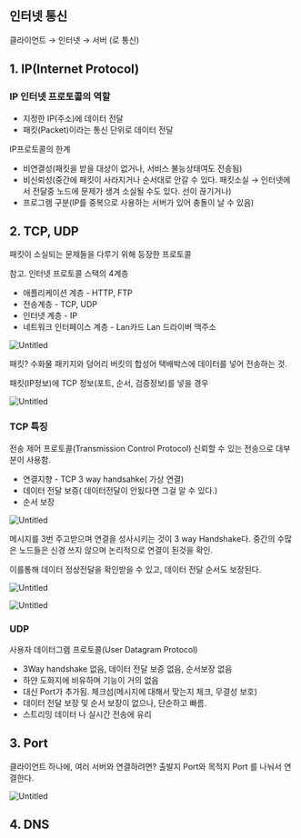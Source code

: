 ## 인터넷 통신

클라이언트 → 인터넷 → 서버   (로 통신)

## 1. IP(Internet Protocol)

### IP 인터넷 프로토콜의 역할

- 지정한 IP(주소)에 데이터 전달
- 패킷(Packet)이라는 통신 단위로 데이터 전달

IP프로토콜의 한계

- 비연결성(패킷을 받을 대상이 없거나, 서비스 불능상태여도 전송됨)
- 비신뢰성(중간에 패킷이 사라지거나 순서대로 안갈 수 있다. 패킷소실 → 인터넷에서 전달중 노드에 문제가 생겨 소실될 수도 있다. 선이 끊기거나)
- 프로그램 구분(IP를 중복으로 사용하는 서버가 있어 충돌이 날 수 있음)

## 2. TCP, UDP

패킷이 소실되는 문제들을 다루기 위해 등장한 프로토콜

참고. 인터넷 프로토콜 스택의 4계층

- 애플리케이션 계층 - HTTP, FTP
- 전송계층 - TCP, UDP
- 인터넷 계층 - IP
- 네트워크 인터페이스 계층 - Lan카드 Lan 드라이버 맥주소

![Untitled](https://prod-files-secure.s3.us-west-2.amazonaws.com/3c0100db-c9c5-4b74-a1de-af5a0585dbeb/352d0829-9ecf-4ec5-89c8-a44d820a5024/Untitled.png)

패킷? 수화물 패키지와 덩어리 버킷의 합성어 택배박스에 데이터를 넣어 전송하는 것.

패킷(IP정보)에 TCP 정보(포트, 순서, 검증정보)를 넣을 경우

![Untitled](https://prod-files-secure.s3.us-west-2.amazonaws.com/3c0100db-c9c5-4b74-a1de-af5a0585dbeb/15827dd6-5d01-4a36-befb-825719fd88ad/Untitled.png)

### TCP 특징

전송 제어 프로토콜(Transmission Control Protocol)
신뢰할 수 있는 전송으로 대부분이 사용함.

- 연결지향 - TCP 3 way handsahke( 가상 연결)
- 데이터 전달 보증( 데이터전달이 안됬다면 그걸 알 수 있다.)
- 순서 보장

![Untitled](https://prod-files-secure.s3.us-west-2.amazonaws.com/3c0100db-c9c5-4b74-a1de-af5a0585dbeb/fdcf7716-3157-4c15-a90f-5b3b232a7c08/Untitled.png)

메시지를 3번 주고받으며 연결을 성사시키는 것이 3 way Handshake다.
중간의 수많은 노드들은 신경 쓰지 않으며 논리적으로 연결이 된것을 확인.

이를통해 데이터 정상전달을 확인받을 수 있고, 데이터 전달 순서도 보장된다.

![Untitled](https://prod-files-secure.s3.us-west-2.amazonaws.com/3c0100db-c9c5-4b74-a1de-af5a0585dbeb/6efbceab-e709-46d0-a88f-8b54e886f1c8/Untitled.png)

![Untitled](https://prod-files-secure.s3.us-west-2.amazonaws.com/3c0100db-c9c5-4b74-a1de-af5a0585dbeb/f16d4c4c-9013-4b10-8096-4649e14e7aad/Untitled.png)

### UDP

사용자 데이터그램 프로토콜(User Datagram Protocol)

- 3Way handshake 없음, 데이터 전달 보증 없음, 순서보장 없음
- 하얀 도화지에 비유하며 기능이 거의 없음
- 대신 Port가 추가됨. 체크섬(메시지에 대해서 맞는지 체크, 무결성 보호)
- 데이터 전달 보장 및 순서 보장이 없으나, 단순하고 빠름.
- 스트리밍 데이터 나 실시간 전송에 유리

## 3. Port

클라이언트 하나에, 여러 서버와 연결하려면?
출발지 Port와 목적지 Port 를 나눠서 연결한다.

![Untitled](https://prod-files-secure.s3.us-west-2.amazonaws.com/3c0100db-c9c5-4b74-a1de-af5a0585dbeb/0ffb0f55-cc75-4bc2-b0da-199cf4d24016/Untitled.png)

## 4. DNS